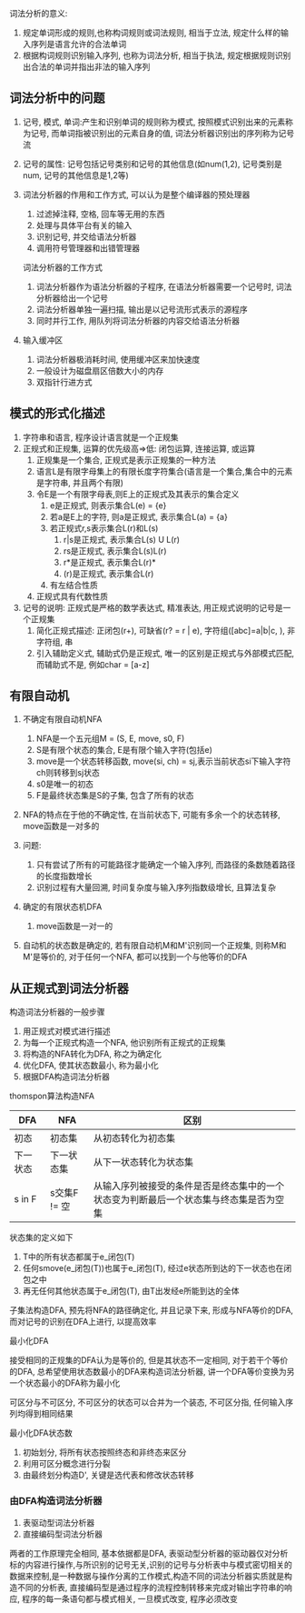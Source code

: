 <!--
 * Author       : ajin
 * Date         : 2020-03-06 14:44:15
 * Description  : 
 * email        : ajin_w@163.com
 * 那曾梦想屠龙的少年，终会变成油腻的中年大叔，端坐于显示器前，从指尖流淌的代码，终会改变整个世界
 -->

词法分析的意义: 
1. 规定单词形成的规则,也称构词规则或词法规则, 相当于立法, 规定什么样的输入序列是语言允许的合法单词
2. 根据构词规则识别输入序列, 也称为词法分析, 相当于执法, 规定根据规则识别出合法的单词并指出非法的输入序列

## 词法分析中的问题
1. 记号, 模式, 单词:产生和识别单词的规则称为模式, 按照模式识别出来的元素称为记号, 而单词指被识别出的元素自身的值, 词法分析器识别出的序列称为记号流

2. 记号的属性: 记号包括记号类别和记号的其他信息(如num(1,2), 记号类别是num, 记号的其他信息是1,2等)

3. 词法分析器的作用和工作方式, 可以认为是整个编译器的预处理器
    1. 过滤掉注释, 空格, 回车等无用的东西
    2. 处理与具体平台有关的输入
    3. 识别记号, 并交给语法分析器
    4. 调用符号管理器和出错管理器

    词法分析器的工作方式

    1. 词法分析器作为语法分析器的子程序, 在语法分析器需要一个记号时, 词法分析器给出一个记号
    2. 词法分析器单独一遍扫描, 输出是以记号流形式表示的源程序
    3. 同时并行工作, 用队列将词法分析器的内容交给语法分析器
4. 输入缓冲区
    1. 词法分析器极消耗时间, 使用缓冲区来加快速度
    2. 一般设计为磁盘扇区倍数大小的内存
    3. 双指针行进方式

## 模式的形式化描述
1. 字符串和语言, 程序设计语言就是一个正规集
2. 正规式和正规集, 运算的优先级高=>低: 闭包运算, 连接运算, 或运算
    1. 正规集是一个集合, 正规式是表示正规集的一种方法 
    2. 语言L是有限字母集上的有限长度字符集合(语言是一个集合,集合中的元素是字符串, 并且两个有限)
    3. 令E是一个有限字母表,则E上的正规式及其表示的集合定义
        1. e是正规式, 则表示集合L(e) = {e}
        2. 若a是E上的字符, 则a是正规式, 表示集合L(a) = {a}
        3. 若正规式r,s表示集合L(r)和L(s) 
            1. r|s是正规式, 表示集合L(s) U L(r)
            2. rs是正规式, 表示集合L(s)L(r)
            3. r*是正规式, 表示集合L(r)\*
            4. (r)是正规式, 表示集合L(r) 
        4. 有左结合性质
    4. 正规式具有代数性质
3. 记号的说明: 正规式是严格的数学表达式, 精准表达, 用正规式说明的记号是一个正规集
    1. 简化正规式描述: 正闭包(r+), 可缺省(r? = r | e), 字符组([abc]=a|b|c, ), 非字符组, 串
    2. 引入辅助定义式, 辅助式仍是正规式, 唯一的区别是正规式与外部模式匹配, 而辅助式不是, 例如char = [a-z]

## 有限自动机
1. 不确定有限自动机NFA
    1. NFA是一个五元组M = (S, E, move, s0, F)
    2. S是有限个状态的集合, E是有限个输入字符(包括e)
    3. move是一个状态转移函数, move(si, ch) = sj,表示当前状态si下输入字符ch则转移到sj状态
    4. s0是唯一的初态
    5. F是最终状态集是S的子集, 包含了所有的状态
2. NFA的特点在于他的不确定性, 在当前状态下, 可能有多余一个的状态转移, move函数是一对多的
3. 问题:
    1. 只有尝试了所有的可能路径才能确定一个输入序列, 而路径的条数随着路径的长度指数增长
    2. 识别过程有大量回溯, 时间复杂度与输入序列指数级增长, 且算法复杂


4. 确定的有限状态机DFA
    1. move函数是一对一的
5. 自动机的状态数是确定的, 若有限自动机M和M'识别同一个正规集, 则称M和M'是等价的, 对于任何一个NFA, 都可以找到一个与他等价的DFA

## 从正规式到词法分析器
构造词法分析器的一般步骤

1. 用正规式对模式进行描述
2. 为每一个正规式构造一个NFA, 他识别所有正规式的正规集
3. 将构造的NFA转化为DFA, 称之为确定化
4. 优化DFA, 使其状态数最小, 称为最小化
5. 根据DFA构造词法分析器

thomspon算法构造NFA

DFA|NFA|区别
---|---|---
初态|初态集|从初态转化为初态集
下一状态|下一状态集|从下一状态转化为状态集
s in F|s交集F != 空|从输入序列被接受的条件是否是终态集中的一个状态变为判断最后一个状态集与终态集是否为空集

状态集的定义如下

1. T中的所有状态都属于e_闭包(T)
2. 任何smove(e_闭包(T))也属于e_闭包(T), 经过e状态所到达的下一状态也在闭包之中
3. 再无任何其他状态属于e_闭包(T), 由T出发经e所能到达的全体


子集法构造DFA, 预先将NFA的路径确定化, 并且记录下来, 形成与NFA等价的DFA, 而对记号的识别在DFA上进行, 以提高效率

最小化DFA

接受相同的正规集的DFA认为是等价的, 但是其状态不一定相同, 对于若干个等价的DFA, 总希望使用状态数最小的DFA来构造词法分析器, 讲一个DFA等价变换为另一个状态最小的DFA称为最小化

可区分与不可区分, 不可区分的状态可以合并为一个装态, 不可区分指, 任何输入序列均得到相同结果

最小化DFA状态数

1. 初始划分, 将所有状态按照终态和非终态来区分
2. 利用可区分概念进行分裂
3. 由最终划分构造D', 关键是选代表和修改状态转移

### 由DFA构造词法分析器
1. 表驱动型词法分析器
2. 直接编码型词法分析器

两者的工作原理完全相同, 基本依据都是DFA, 表驱动型分析器的驱动器仅对分析标的内容进行操作,与所识别的记号无关,识别的记号与分析表中与模式密切相关的数据来控制,是一种数据与操作分离的工作模式,构造不同的词法分析器实质就是构造不同的分析表, 直接编码型是通过程序的流程控制转移来完成对输出字符串的响应, 程序的每一条语句都与模式相关, 一旦模式改变, 程序必须改变
